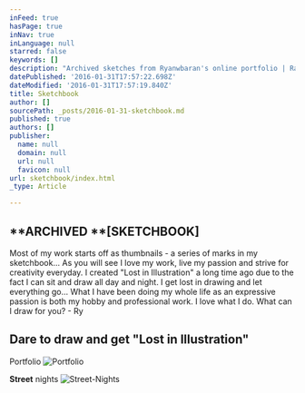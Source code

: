 ```yaml
---
inFeed: true
hasPage: true
inNav: true
inLanguage: null
starred: false
keywords: []
description: "Archived sketches from Ryanwbaran's online portfolio | Raw | GoToProDesign"
datePublished: '2016-01-31T17:57:22.698Z'
dateModified: '2016-01-31T17:57:19.840Z'
title: Sketchbook
author: []
sourcePath: _posts/2016-01-31-sketchbook.md
published: true
authors: []
publisher:
  name: null
  domain: null
  url: null
  favicon: null
url: sketchbook/index.html
_type: Article

---
```

## **ARCHIVED **\[SKETCHBOOK\]

Most of my work starts off as thumbnails - a series of marks in my sketchbook... As you will see I love my work, live my passion and strive for creativity everyday. I created "Lost in Illustration" a long time ago due to the fact I can sit and draw all day and night. I get lost in drawing and let everything go... What I have been doing my whole life as an expressive passion is both my hobby and professional work. I love what I do. What can I draw for you? - Ry

## Dare to draw and get "Lost in Illustration"

Portfolio
![Portfolio](https://s3-us-west-2.amazonaws.com/the-grid-img/p/ed9df0a0ea328a71f17f9f4b51bdcb9e9288230b.jpg)

**Street** nights
![Street-Nights](https://the-grid-user-content.s3-us-west-2.amazonaws.com/d76f906e-d12f-40d2-8af3-b740c01a1630.jpg)